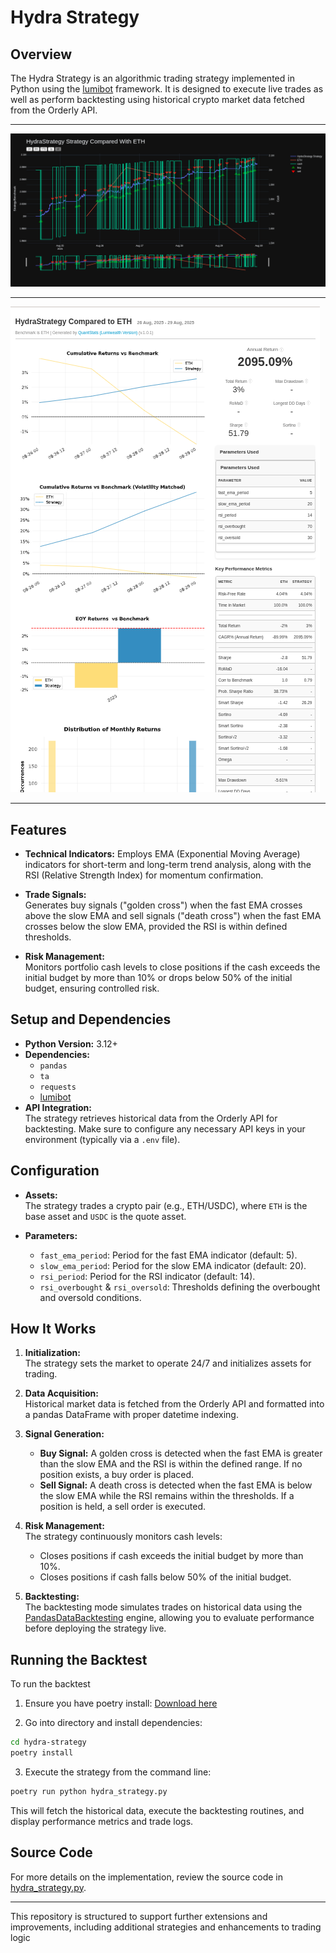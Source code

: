 # Hydra Strategy

## Overview
The Hydra Strategy is an algorithmic trading strategy implemented in Python using the [lumibot](https://github.com/balojey/lumibot) framework. It is designed to execute live trades as well as perform backtesting using historical crypto market data fetched from the Orderly API.

---

![plot](images/plot.png)

---

![tearsheet](images/tearsheet.png)

---

## Features
- **Technical Indicators:**
  Employs EMA (Exponential Moving Average) indicators for short-term and long-term trend analysis, along with the RSI (Relative Strength Index) for momentum confirmation.
  
- **Trade Signals:**  
  Generates buy signals ("golden cross") when the fast EMA crosses above the slow EMA and sell signals ("death cross") when the fast EMA crosses below the slow EMA, provided the RSI is within defined thresholds.
  
- **Risk Management:**  
  Monitors portfolio cash levels to close positions if the cash exceeds the initial budget by more than 10% or drops below 50% of the initial budget, ensuring controlled risk.

## Setup and Dependencies
- **Python Version:** 3.12+
- **Dependencies:**  
  - `pandas`  
  - `ta`  
  - `requests`  
  - [lumibot](https://github.com/balojey/lumibot)  
- **API Integration:**  
  The strategy retrieves historical data from the Orderly API for backtesting. Make sure to configure any necessary API keys in your environment (typically via a `.env` file).

## Configuration
- **Assets:**  
  The strategy trades a crypto pair (e.g., ETH/USDC), where `ETH` is the base asset and `USDC` is the quote asset.
  
- **Parameters:**  
  - `fast_ema_period`: Period for the fast EMA indicator (default: 5).
  - `slow_ema_period`: Period for the slow EMA indicator (default: 20).
  - `rsi_period`: Period for the RSI indicator (default: 14).
  - `rsi_overbought` & `rsi_oversold`: Thresholds defining the overbought and oversold conditions.

## How It Works
1. **Initialization:**  
   The strategy sets the market to operate 24/7 and initializes assets for trading.

2. **Data Acquisition:**  
   Historical market data is fetched from the Orderly API and formatted into a pandas DataFrame with proper datetime indexing.

3. **Signal Generation:**  
   - **Buy Signal:** A golden cross is detected when the fast EMA is greater than the slow EMA and the RSI is within the defined range. If no position exists, a buy order is placed.
   - **Sell Signal:** A death cross is detected when the fast EMA is below the slow EMA while the RSI remains within the thresholds. If a position is held, a sell order is executed.

4. **Risk Management:**  
   The strategy continuously monitors cash levels:
   - Closes positions if cash exceeds the initial budget by more than 10%.
   - Closes positions if cash falls below 50% of the initial budget.

5. **Backtesting:**  
   The backtesting mode simulates trades on historical data using the [PandasDataBacktesting](https://github.com/lumibot-io/lumibot/blob/main/lumibot/backtesting.py) engine, allowing you to evaluate performance before deploying the strategy live.

## Running the Backtest
To run the backtest

1. Ensure you have poetry install: [Download here](https://python-poetry.org/)

2. Go into directory and install dependencies:

```sh
cd hydra-strategy
poetry install
```
3. Execute the strategy from the command line:

```sh
poetry run python hydra_strategy.py
```

This will fetch the historical data, execute the backtesting routines, and display performance metrics and trade logs.

## Source Code
For more details on the implementation, review the source code in [hydra_strategy.py](hydra_strategy.py).

---

This repository is structured to support further extensions and improvements, including additional strategies and enhancements to trading logic